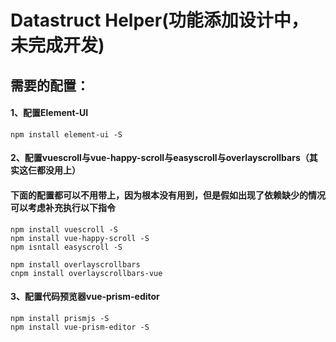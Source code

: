 # Datastruct Helper(功能添加设计中，未完成开发)
## 需要的配置：
#### 1、配置Element-UI
```
npm install element-ui -S
```
#### 2、配置vuescroll与vue-happy-scroll与easyscroll与overlayscrollbars（其实这仨都没用上）
#### 下面的配置都可以不用带上，因为根本没有用到，但是假如出现了依赖缺少的情况可以考虑补充执行以下指令
```
npm install vuescroll -S
npm install vue-happy-scroll -S
npm isntall easyscroll -S

npm install overlayscrollbars   
cnpm install overlayscrollbars-vue
```
#### 3、配置代码预览器vue-prism-editor
```
npm install prismjs -S
npm install vue-prism-editor -S
```
